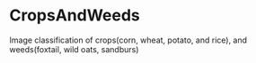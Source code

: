 # CropsAndWeeds
Image classification of crops(corn, wheat, potato, and rice), and weeds(foxtail, wild oats, sandburs)

